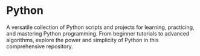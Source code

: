 # Python
A versatile collection of Python scripts and projects for learning, practicing, and mastering Python programming. From beginner tutorials to advanced algorithms, explore the power and simplicity of Python in this comprehensive repository.
